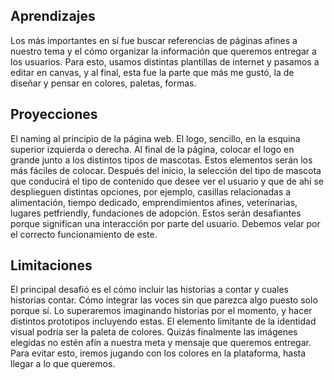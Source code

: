 ## Aprendizajes
Los más importantes en sí fue buscar referencias de páginas afines a nuestro tema y el cómo organizar la información que queremos entregar a los usuarios. Para esto, usamos distintas plantillas de internet y pasamos a editar en canvas, y al final, esta fue la parte que más me gustó, la de diseñar y pensar en colores, paletas, formas.
## Proyecciones
El naming al principio de la página web. El logo, sencillo, en la esquina superior izquierda o derecha. Al final de la página, colocar el logo en grande junto a los distintos tipos de mascotas. Estos elementos serán los más fáciles de colocar. Después del inicio, la selección del tipo de mascota que conducirá el tipo de contenido que desee ver el usuario y que de ahí se desplieguen distintas opciones, por ejemplo, casillas relacionadas a alimentación, tiempo dedicado, emprendimientos afines, veterinarias, lugares petfriendly, fundaciones de adopción. Estos serán desafiantes porque significan una interacción por parte del usuario. Debemos velar por el correcto funcionamiento de este. 
## Limitaciones
El principal desafió es el cómo incluir las historias a contar y cuales historias contar. Cómo integrar las voces sin que parezca algo puesto solo porque sí. Lo superaremos imaginando historias por el momento, y hacer distintos prototipos incluyendo estas. El elemento limitante de la identidad visual podría ser la paleta de colores. Quizás finalmente las imágenes elegidas no estén afín a nuestra meta y mensaje que queremos entregar. Para evitar esto, iremos jugando con los colores en la plataforma, hasta llegar a lo que queremos. 
